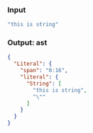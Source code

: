 ### Input
```js parse:expr
"this is string"
```

### Output: ast
```json
{
  "Literal": {
    "span": "0:16",
    "literal": {
      "String": [
        "this is string",
        "\""
      ]
    }
  }
}
```

